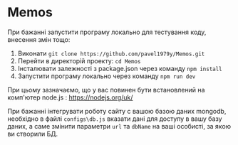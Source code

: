 # Memos



При бажанні запустити програму локально для тестування коду, внесення змін тощо:
1. Виконати `git clone https://github.com/pavel1979y/Memos.git`
2. Перейти в директорій проекту: `cd Memos`
3. Інсталювати залежності з package.json через команду `npm install`
4. Запустити програму локально через команду `npm run dev` 

При цьому зазначаємо, що у вас повинен бути встановлений на комп'ютер node.js : https://nodejs.org/uk/

При бажанні інтегрувати роботу сайту с вашою базою даних mongodb, необхідно в файлі `configs\db.js` вказати дані для доступу в вашу базу даних, а саме змінити параметри `url` та `dbName` на ваші особисті, за якою ви створили БД.
